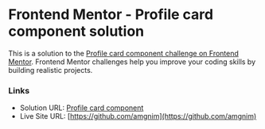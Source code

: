 # Frontend Mentor - Profile card component solution

This is a solution to the [Profile card component challenge on Frontend Mentor](https://www.frontendmentor.io/challenges/profile-card-component-cfArpWshJ). Frontend Mentor challenges help you improve your coding skills by building realistic projects.

### Links

- Solution URL: [Profile card component](https://www.frontendmentor.io/)
- Live Site URL: [https://github.com/amgnim](https://github.com/amgnim)
